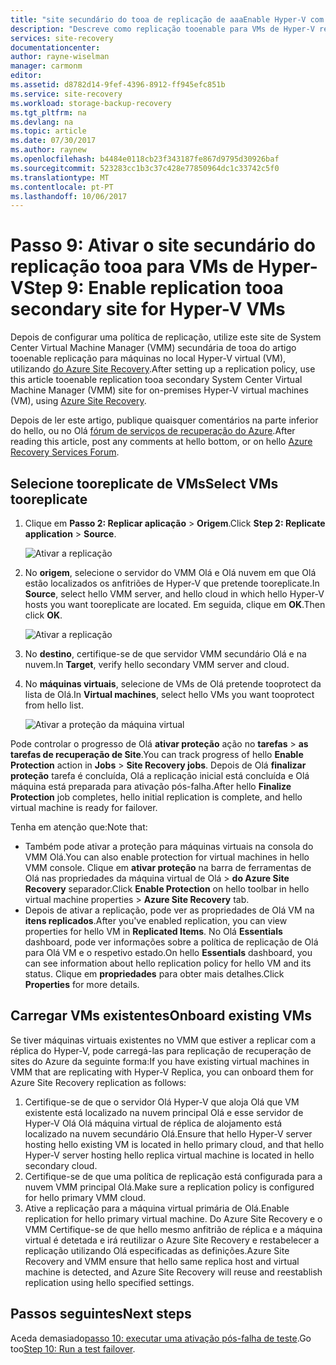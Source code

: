 ```yaml
---
title: "site secundário do tooa de replicação de aaaEnable Hyper-V com o Azure Site Recovery | Microsoft Docs"
description: "Descreve como replicação tooenable para VMs de Hyper-V replicar tooa secundário para o System Center VMM do site com o Azure Site Recovery."
services: site-recovery
documentationcenter: 
author: rayne-wiselman
manager: carmonm
editor: 
ms.assetid: d8782d14-9fef-4396-8912-ff945efc851b
ms.service: site-recovery
ms.workload: storage-backup-recovery
ms.tgt_pltfrm: na
ms.devlang: na
ms.topic: article
ms.date: 07/30/2017
ms.author: raynew
ms.openlocfilehash: b4484e0118cb23f343187fe867d9795d30926baf
ms.sourcegitcommit: 523283cc1b3c37c428e77850964dc1c33742c5f0
ms.translationtype: MT
ms.contentlocale: pt-PT
ms.lasthandoff: 10/06/2017
---
```

# <a name="step-9-enable-replication-tooa-secondary-site-for-hyper-v-vms"></a><span data-ttu-id="7d292-103">Passo 9: Ativar o site secundário do replicação tooa para VMs de Hyper-V</span><span class="sxs-lookup"><span data-stu-id="7d292-103">Step 9: Enable replication tooa secondary site for Hyper-V VMs</span></span>


<span data-ttu-id="7d292-104">Depois de configurar uma política de replicação, utilize este site de System Center Virtual Machine Manager (VMM) secundária de tooa do artigo tooenable replicação para máquinas no local Hyper-V virtual (VM), utilizando [do Azure Site Recovery](site-recovery-overview.md).</span><span class="sxs-lookup"><span data-stu-id="7d292-104">After setting up a replication policy, use this article tooenable replication tooa secondary System Center Virtual Machine Manager (VMM) site for on-premises Hyper-V virtual machines (VM), using [Azure Site Recovery](site-recovery-overview.md).</span></span>

<span data-ttu-id="7d292-105">Depois de ler este artigo, publique quaisquer comentários na parte inferior do hello, ou no Olá [fórum de serviços de recuperação do Azure](https://social.msdn.microsoft.com/forums/azure/home?forum=hypervrecovmgr).</span><span class="sxs-lookup"><span data-stu-id="7d292-105">After reading this article, post any comments at hello bottom, or on hello [Azure Recovery Services Forum](https://social.msdn.microsoft.com/forums/azure/home?forum=hypervrecovmgr).</span></span>



## <a name="select-vms-tooreplicate"></a><span data-ttu-id="7d292-106">Selecione tooreplicate de VMs</span><span class="sxs-lookup"><span data-stu-id="7d292-106">Select VMs tooreplicate</span></span>

1. <span data-ttu-id="7d292-107">Clique em **Passo 2: Replicar aplicação** > **Origem**.</span><span class="sxs-lookup"><span data-stu-id="7d292-107">Click **Step 2: Replicate application** > **Source**.</span></span> 

    ![Ativar a replicação](./media/vmm-to-vmm-walkthrough-enable-replication/enable-replication1.png)

2. <span data-ttu-id="7d292-109">No **origem**, selecione o servidor do VMM Olá e Olá nuvem em que Olá estão localizados os anfitriões de Hyper-V que pretende tooreplicate.</span><span class="sxs-lookup"><span data-stu-id="7d292-109">In **Source**, select hello VMM server, and hello cloud in which hello Hyper-V hosts you want tooreplicate are located.</span></span> <span data-ttu-id="7d292-110">Em seguida, clique em **OK**.</span><span class="sxs-lookup"><span data-stu-id="7d292-110">Then click **OK**.</span></span>

    ![Ativar a replicação](./media/vmm-to-vmm-walkthrough-enable-replication/enable-replication2.png)
3. <span data-ttu-id="7d292-112">No **destino**, certifique-se de que servidor VMM secundário Olá e na nuvem.</span><span class="sxs-lookup"><span data-stu-id="7d292-112">In **Target**, verify hello secondary VMM server and cloud.</span></span>
4. <span data-ttu-id="7d292-113">No **máquinas virtuais**, selecione de VMs de Olá pretende tooprotect da lista de Olá.</span><span class="sxs-lookup"><span data-stu-id="7d292-113">In **Virtual machines**, select hello VMs you want tooprotect from hello list.</span></span>

    ![Ativar a proteção da máquina virtual](./media/vmm-to-vmm-walkthrough-enable-replication/enable-replication5.png)

<span data-ttu-id="7d292-115">Pode controlar o progresso de Olá **ativar proteção** ação no **tarefas** > **as tarefas de recuperação de Site**.</span><span class="sxs-lookup"><span data-stu-id="7d292-115">You can track progress of hello **Enable Protection** action in **Jobs** > **Site Recovery jobs**.</span></span> <span data-ttu-id="7d292-116">Depois de Olá **finalizar proteção** tarefa é concluída, Olá a replicação inicial está concluída e Olá máquina está preparada para ativação pós-falha.</span><span class="sxs-lookup"><span data-stu-id="7d292-116">After hello **Finalize Protection** job completes, hello initial replication is complete, and hello virtual machine is ready for failover.</span></span>

<span data-ttu-id="7d292-117">Tenha em atenção que:</span><span class="sxs-lookup"><span data-stu-id="7d292-117">Note that:</span></span>

- <span data-ttu-id="7d292-118">Também pode ativar a proteção para máquinas virtuais na consola do VMM Olá.</span><span class="sxs-lookup"><span data-stu-id="7d292-118">You can also enable protection for virtual machines in hello VMM console.</span></span> <span data-ttu-id="7d292-119">Clique em **ativar proteção** na barra de ferramentas de Olá nas propriedades da máquina virtual de Olá > **do Azure Site Recovery** separador.</span><span class="sxs-lookup"><span data-stu-id="7d292-119">Click **Enable Protection** on hello toolbar in hello virtual machine properties > **Azure Site Recovery** tab.</span></span>
- <span data-ttu-id="7d292-120">Depois de ativar a replicação, pode ver as propriedades de Olá VM na **itens replicados**.</span><span class="sxs-lookup"><span data-stu-id="7d292-120">After you've enabled replication, you can view properties for hello VM in **Replicated Items**.</span></span> <span data-ttu-id="7d292-121">No Olá **Essentials** dashboard, pode ver informações sobre a política de replicação de Olá para Olá VM e o respetivo estado.</span><span class="sxs-lookup"><span data-stu-id="7d292-121">On hello **Essentials** dashboard, you can see information about hello replication policy for hello VM and its status.</span></span> <span data-ttu-id="7d292-122">Clique em **propriedades** para obter mais detalhes.</span><span class="sxs-lookup"><span data-stu-id="7d292-122">Click **Properties** for more details.</span></span>

## <a name="onboard-existing-vms"></a><span data-ttu-id="7d292-123">Carregar VMs existentes</span><span class="sxs-lookup"><span data-stu-id="7d292-123">Onboard existing VMs</span></span>

<span data-ttu-id="7d292-124">Se tiver máquinas virtuais existentes no VMM que estiver a replicar com a réplica do Hyper-V, pode carregá-las para replicação de recuperação de sites do Azure da seguinte forma:</span><span class="sxs-lookup"><span data-stu-id="7d292-124">If you have existing virtual machines in VMM that are replicating with Hyper-V Replica, you can onboard them for Azure Site Recovery replication as follows:</span></span>

1. <span data-ttu-id="7d292-125">Certifique-se de que o servidor Olá Hyper-V que aloja Olá que VM existente está localizado na nuvem principal Olá e esse servidor de Hyper-V Olá Olá máquina virtual de réplica de alojamento está localizado na nuvem secundário Olá.</span><span class="sxs-lookup"><span data-stu-id="7d292-125">Ensure that hello Hyper-V server hosting hello existing VM is located in hello primary cloud, and that hello Hyper-V server hosting hello replica virtual machine is located in hello secondary cloud.</span></span>
2. <span data-ttu-id="7d292-126">Certifique-se de que uma política de replicação está configurada para a nuvem VMM principal Olá.</span><span class="sxs-lookup"><span data-stu-id="7d292-126">Make sure a replication policy is configured for hello primary VMM cloud.</span></span>
3. <span data-ttu-id="7d292-127">Ative a replicação para a máquina virtual primária de Olá.</span><span class="sxs-lookup"><span data-stu-id="7d292-127">Enable replication for hello primary virtual machine.</span></span> <span data-ttu-id="7d292-128">Do Azure Site Recovery e o VMM Certifique-se de que hello mesmo anfitrião de réplica e a máquina virtual é detetada e irá reutilizar o Azure Site Recovery e restabelecer a replicação utilizando Olá especificadas as definições.</span><span class="sxs-lookup"><span data-stu-id="7d292-128">Azure Site Recovery and VMM ensure that hello same replica host and virtual machine is detected, and Azure Site Recovery will reuse and reestablish replication using hello specified settings.</span></span>


## <a name="next-steps"></a><span data-ttu-id="7d292-129">Passos seguintes</span><span class="sxs-lookup"><span data-stu-id="7d292-129">Next steps</span></span>

<span data-ttu-id="7d292-130">Aceda demasiado[passo 10: executar uma ativação pós-falha de teste](vmm-to-vmm-walkthrough-test-failover.md).</span><span class="sxs-lookup"><span data-stu-id="7d292-130">Go too[Step 10: Run a test failover](vmm-to-vmm-walkthrough-test-failover.md).</span></span>

